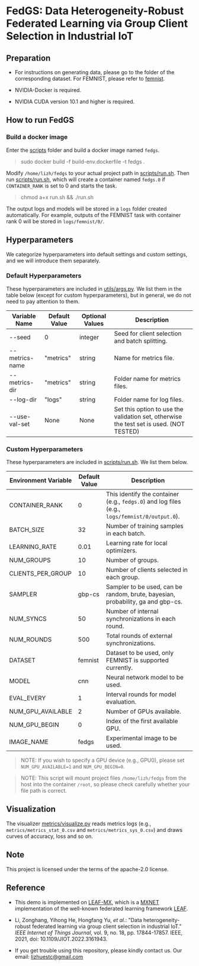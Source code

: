 # FedGS: Data Heterogeneity-Robust Federated Learning via Group Client Selection in Industrial IoT

## Preparation 

* For instructions on generating data, please go to the folder of the corresponding dataset. For FEMNIST, please refer to [femnist](https://github.com/Lizonghang/fedgs/tree/main/data/femnist).

* NVIDIA-Docker is required.

* NVIDIA CUDA version 10.1 and higher is required.

## How to run FedGS
### Build a docker image

Enter the [scripts](https://github.com/Lizonghang/fedgs/tree/main/scripts) folder and build a docker image named <code>fedgs</code>.
 
> sudo docker build -f build-env.dockerfile -t fedgs .

Modify <code>/home/lizh/fedgs</code> to your actual project path in [scripts/run.sh](https://github.com/Lizonghang/fedgs/blob/main/scripts/run.sh). Then run [scripts/run.sh](https://github.com/Lizonghang/fedgs/blob/main/scripts/run.sh), which will create a container named <code>fedgs.0</code> if <code>CONTAINER_RANK</code> is set to 0 and starts the task.

> chmod a+x run.sh && ./run.sh

The output logs and models will be stored in a <code>logs</code> folder created automatically. For example, outputs of the FEMNIST task with container rank 0 will be stored in <code>logs/femnist/0/</code>.

## Hyperparameters
We categorize hyperparameters into default settings and custom settings, and we will introduce them separately.

### Default Hyperparameters
These hyperparameters are included in [utils/args.py](https://github.com/Lizonghang/fedgs/blob/main/utils/args.py). We list them in the table below (except for custom hyperparameters), but in general, we do not need to pay attention to them.

| Variable Name | Default Value | Optional Values | Description |
|---|---|---|---|
| --seed | 0 | integer | Seed for client selection and batch splitting. |
| --metrics-name | "metrics" | string | Name for metrics file. |
| --metrics-dir | "metrics" | string | Folder name for metrics files. |
| --log-dir | "logs" | string | Folder name for log files. |
| --use-val-set | None | None | Set this option to use the validation set, otherwise the test set is used. (NOT TESTED) |

### Custom Hyperparameters
These hyperparameters are included in [scripts/run.sh](https://github.com/Lizonghang/fedgs/blob/main/scripts/run.sh). We list them below.

| Environment Variable | Default Value | Description |
|---|---|---|
| CONTAINER_RANK | 0 | This identify the container (e.g., <code>fedgs.0</code>) and log files (e.g., <code>logs/femnist/0/output.0</code>). |
| BATCH_SIZE | 32 | Number of training samples in each batch. |
| LEARNING_RATE | 0.01 | Learning rate for local optimizers. |
| NUM_GROUPS | 10 | Number of groups. |
| CLIENTS_PER_GROUP | 10 | Number of clients selected in each group. |
| SAMPLER | gbp-cs | Sampler to be used, can be random, brute, bayesian, probability, ga and gbp-cs. |
| NUM_SYNCS | 50 | Number of internal synchronizations in each round. |
| NUM_ROUNDS | 500 | Total rounds of external synchronizations. |
| DATASET | femnist | Dataset to be used, only FEMNIST is supported currently. |
| MODEL | cnn | Neural network model to be used. |
| EVAL_EVERY | 1 | Interval rounds for model evaluation. |
| NUM_GPU_AVAILABLE | 2 | Number of GPUs available. |
| NUM_GPU_BEGIN | 0 | Index of the first available GPU. |
| IMAGE_NAME | fedgs | Experimental image to be used. |

> NOTE: If you wish to specify a GPU device (e.g., GPU0), please set <code>NUM_GPU_AVAILABLE=1</code> and <code>NUM_GPU_BEGIN=0</code>.

> NOTE: This script will mount project files <code>/home/lizh/fedgs</code> from the host into the container <code>/root</code>, so please check carefully whether your file path is correct.

## Visualization

The visualizer [metrics/visualize.py](https://github.com/Lizonghang/fedgs/blob/main/metrics/visualize.py) reads metrics 
logs (e.g., <code>metrics/metrics_stat_0.csv</code> and <code>metrics/metrics_sys_0.csv</code>) and draws curves of accuracy, loss and so on. 

## Note
This project is licensed under the terms of the apache-2.0 license.

## Reference

* This demo is implemented on [LEAF-MX](https://github.com/Lizonghang/leaf-mx), which is a [MXNET](https://github.com/apache/incubator-mxnet) implementation of the well-known federated learning framework [LEAF](https://github.com/TalwalkarLab/leaf).

* Li, Zonghang, Yihong He, Hongfang Yu, *et al.*: "Data heterogeneity-robust federated learning via group client selection in industrial IoT." *IEEE Internet of Things Journal*, vol. 9, no. 18, pp. 17844-17857. IEEE, 2021, doi: 10.1109/JIOT.2022.3161943.

* If you get trouble using this repository, please kindly contact us. Our email: lizhuestc@gmail.com
